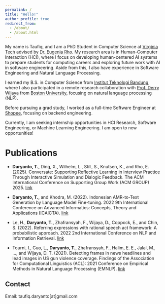 ```yaml
---
permalink: /
title: "Hello!"
author_profile: true
redirect_from: 
  - /about/
  - /about.html
---
```


My name is Taufiq, and I am a PhD Student in Computer Science at [Virginia Tech](https://cs.vt.edu/) advised by [Dr. Eugenia Rho](https://eugeniarho.com/). My research area is in Human-Computer Interaction (HCI), where I focus on developing human-centered AI systems to prepare students for computing careers and exploring future work with AI in software engineering. Aside from this, I also have experience in Software Engineering and Natural Language Processing.

I earned my B.S. in Computer Science from [Institut Teknologi Bandung](https://itb.ac.id/), where I also participated in a remote research collaboration with [Prof. Derry Wijaya](https://derrywijaya.github.io/) from [Boston University](https://www.bu.edu/cs/profiles/derry-wijaya/), focusing on natural language processing (NLP).

Before pursuing a grad study, I worked as a full-time Software Engineer at [Shopee](https://shopee.com/), focusing on backend engineering. 

Currently, I am seeking internship opportunities in HCI Research, Software Engineering, or Machine Learning Engineering. 
I am open to new opportunities!

Publications
======
- **Daryanto, T.**, Ding, X., Wilhelm, L., Still, S., Knutsen, K., and Rho, E. (2025). Conversate: Supporting Reflective Learning in Interview Practice Through Interactive Simulation and Dialogic Feedback. The ACM International Conference on Supporting Group Work (ACM GROUP) 2025. [link](https://dl.acm.org/doi/pdf/10.1145/3701188)

- **Daryanto, T.**, and Khodra, M. (2022). Indonesian AMR-to-Text Generation by Language Model Fine-tuning. 2022 9th International Conference on Advanced Informatics: Concepts, Theory and Applications (ICAICTA). [link](https://ieeexplore.ieee.org/abstract/document/9932960)

- Le, H., **Daryanto, T.**, Zhafransyah, F., Wijaya, D., Coppock, E., and Chin, S. (2022). Referring expressions with rational speech act framework: A probabilistic approach. 2022 2nd International Conference on NLP and Information Retrieval. [link](https://arxiv.org/pdf/2205.07795)

- Tourni, I., Guo, L., **Daryanto, T.**, Zhafransyah, F., Halim, E. E., Jalal, M., ..., and Wijaya, D. T. (2021). Detecting frames in news headlines and lead images in US gun violence coverage. Findings of the Association for Computational Linguistics (ACL): 2021 Conference on Empirical Methods in Natural Language Processing (EMNLP). [link](https://aclanthology.org/2021.findings-emnlp.339/)





Contact
------
Email: taufiq.daryanto[at]gmail.com
